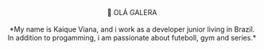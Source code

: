 <div align="center">
  👋 OLÁ GALERA    
  <div/>    
  <br>
  *My name is Kaique Viana, and i work as a developer junior living in Brazil. In addition to progamming, i am passionate about futeboll, gym and series.*
  <br>
